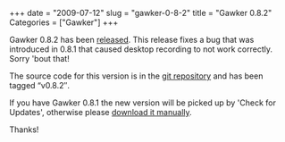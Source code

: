 +++
date = "2009-07-12"
slug = "gawker-0-8-2"
title = "Gawker 0.8.2"
Categories = ["Gawker"]
+++

Gawker 0.8.2 has been [released](http://gawker.sourceforge.net/Download.html).  This release fixes a bug that was introduced in 0.8.1 that caused desktop recording to not work correctly.  Sorry 'bout that!

The source code for this version is in the [git repository](http://gawker.git.sourceforge.net) and has been tagged “v0.8.2″.

If you have Gawker 0.8.1 the new version will be picked up by 'Check for Updates', otherwise please [download it manually](http://gawker.sourceforge.net/Download.html).

Thanks!
